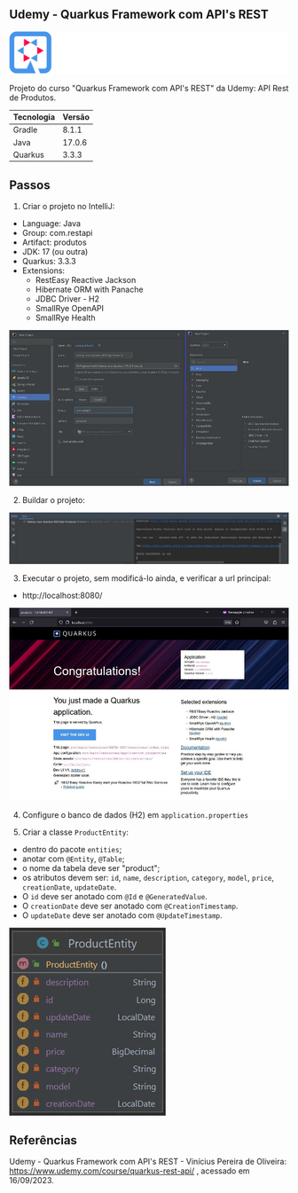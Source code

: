 ## Udemy - Quarkus Framework com API's REST
![Quarkus-Logo](/imgs/Img-0-QuarkusLogo.png)

Projeto do curso "Quarkus Framework com API's REST" da Udemy: API Rest de Produtos.

| Tecnologia | Versão |
|------------|--------|
| Gradle     | 8.1.1  |
| Java       | 17.0.6 |
| Quarkus    | 3.3.3  |


## Passos
1. Criar o projeto no IntelliJ:
- Language: Java
- Group: com.restapi
- Artifact: produtos
- JDK: 17 (ou outra)
- Quarkus: 3.3.3
- Extensions:
    * RestEasy Reactive Jackson
    * Hibernate ORM with Panache
    * JDBC Driver - H2
    * SmallRye OpenAPI
    * SmallRye Health

![Starter-Project](/imgs/Img-1-Starter.jpg)

2. Buildar o projeto:

![Build-Project](/imgs/Img-2-Build.jpg)

3. Executar o projeto, sem modificá-lo ainda, e verificar a url principal:
- http://localhost:8080/

![Run-Project](/imgs/Img-3-Run.jpg)

4. Configure o banco de dados (H2) em `application.properties`

5. Criar a classe `ProductEntity`:
- dentro do pacote `entities`;
- anotar com `@Entity`, `@Table`;
- o nome da tabela deve ser "product";
- os atributos devem ser: `id`, `name`, `description`, `category`, `model`, `price`, `creationDate`, `updateDate`.
- O `id` deve ser anotado com `@Id` e `@GeneratedValue`.
- O `creationDate` deve ser anotado com `@CreationTimestamp`.
- O `updateDate` deve ser anotado com `@UpdateTimestamp`.

![Class-ProductEntity](/imgs/Img-4-Class-ProductEntity-b.jpg)


## Referências
Udemy - Quarkus Framework com API's REST - Vinícius Pereira de Oliveira:
https://www.udemy.com/course/quarkus-rest-api/ , acessado em 16/09/2023.